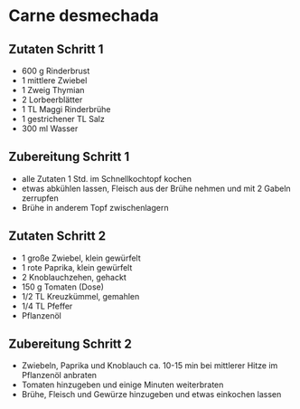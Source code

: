 # Carne desmechada

## Zutaten Schritt 1
- 600 g Rinderbrust
- 1 mittlere Zwiebel
- 1 Zweig Thymian
- 2 Lorbeerblätter
- 1 TL Maggi Rinderbrühe
- 1 gestrichener TL Salz
- 300 ml Wasser

## Zubereitung Schritt 1
- alle Zutaten 1 Std. im Schnellkochtopf kochen
- etwas abkühlen lassen, Fleisch aus der Brühe nehmen und mit 2 Gabeln zerrupfen
- Brühe in anderem Topf zwischenlagern

## Zutaten Schritt 2
- 1 große Zwiebel, klein gewürfelt
- 1 rote Paprika, klein gewürfelt
- 2 Knoblauchzehen, gehackt
- 150 g Tomaten (Dose)
- 1/2 TL Kreuzkümmel, gemahlen
- 1/4 TL Pfeffer
- Pflanzenöl

## Zubereitung Schritt 2
- Zwiebeln, Paprika und Knoblauch ca. 10-15 min bei mittlerer Hitze im Pflanzenöl anbraten
- Tomaten hinzugeben und einige Minuten weiterbraten
- Brühe, Fleisch und Gewürze hinzugeben und etwas einkochen lassen
